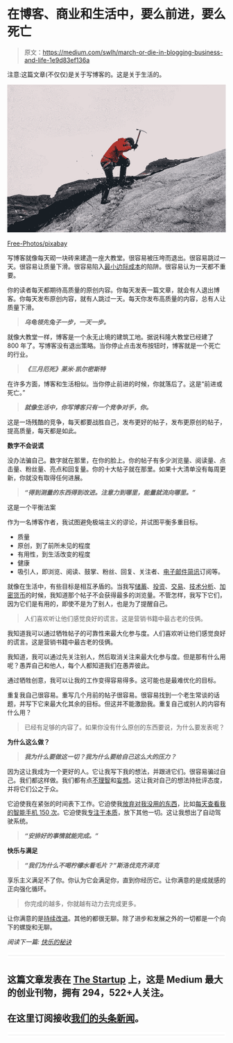 # 在博客、商业和生活中，要么前进，要么死亡

> 原文：<https://medium.com/swlh/march-or-die-in-blogging-business-and-life-1e9d83ef136a>

注意:这篇文章(不仅仅)是关于写博客的。这是关于生活的。

![](img/27e2046900c9a6fee2269965491bf8f6.png)

[Free-Photos/pixabay](https://pixabay.com/en/mountain-climbing-mountain-climber-802099/)

写博客就像每天砌一块砖来建造一座大教堂。很容易被压垮而退出。很容易跳过一天。很容易让质量下滑。很容易陷入[最小边际成本](https://ideavisionaction.com/personal-development/the-fallacy-of-minimum-marginal-costs/)的陷阱。很容易认为一天都不重要。

你的读者每天都期待高质量的原创内容。你每天发表一篇文章，就会有人退出博客。你每天发布原创内容，就有人跳过一天。每天你发布高质量的内容，总有人让质量下滑。

> ***乌龟领先兔子一步，一天一步。***

就像大教堂一样，博客是一个永无止境的建筑工地。据说科隆大教堂已经建了 800 年了。写博客没有退出策略。当你停止点击发布按钮时，博客就是一个死亡的行业。

> ***《三月厄死》莱米·凯尔密斯特***

在许多方面，博客和生活相似。当你停止前进的时候，你就落后了。这是“前进或死亡。”

> ***就像生活中，你写博客只有一个竞争对手，你。***

这是一场残酷的竞争，每天都要战胜自己，发布更好的帖子，发布更原创的帖子，提高质量，每天都是如此。

**数字不会说谎**

没办法骗自己。数字就在那里，在你的脸上。你的帖子有多少浏览量、阅读量、点击量、粉丝量、亮点和回复量。你的十大帖子就在那里。如果十大清单没有每周更新，你就没有取得任何进展。

> ***“得到测量的东西得到改进。注意力到哪里，能量就流向哪里。”***

这是一个平衡法案

作为一名博客作者，我试图避免极端主义的谬论，并试图平衡多重目标。

*   质量
*   原创，到了前所未见的程度
*   有用性，到生活改变的程度
*   健康
*   吸引人，即浏览、阅读、鼓掌、粉丝、回复、关注者、[电子邮件简讯](https://ideavisionaction.com/email-newsletter/)订阅等。

就像在生活中，有些目标是相互矛盾的。当我写[储蓄](https://ideavisionaction.com/investment/investing-start-early-start-small-start-virtual/)、[投资](https://ideavisionaction.com/investment/7-irrational-investment-beliefs-and-their-alternatives/)、[交易](https://ideavisionaction.com/investment/the-more-you-trade-the-more-you-lose/)、[技术分析](https://ideavisionaction.com/investment/technical-analysis-of-stock-prices-is-useless/)、[加密货币](https://ideavisionaction.com/investment/how-the-hodlers-fail-the-crypto-economy/)的时候，我知道那个帖子不会获得最多的浏览量。不管怎样，我写下它们，因为它们是有用的，即使不是为了别人，也是为了提醒自己。

> 人们喜欢听让他们感觉良好的谎言。这是营销书籍中最古老的伎俩。

我知道我可以通过牺牲帖子的可靠性来最大化参与度。人们喜欢听让他们感觉良好的谎言。这是营销书籍中最古老的伎俩。

我知道，我可以通过先关注别人，然后取消关注来最大化参与度。但是那有什么用呢？愚弄自己和他人，每个人都知道我们在愚弄彼此。

通过牺牲创意，我可以让我的工作变得容易得多。这可能也是最难优化的目标。

重复我自己很容易。重写几个月前的帖子很容易。很容易找到一个老生常谈的话题，并写下它来最大化其余的目标。但这并不能激励我。重复自己或别人的内容有什么用？

> 已经有足够的内容了。如果你没有什么原创的东西要说，为什么要发表呢？

**为什么这么做？**

> ***我为什么要做这一切？我为什么要给自己这么大的压力？***

因为这让我成为一个更好的人。它让我写下我的想法，并跟进它们。很容易骗过自己。我们都这样做。我们都有点[不理智](https://ideavisionaction.com/personal-development/im-irrational/)和[妄想](https://ideavisionaction.com/personal-development/you-are-delusional/)。这让我对自己的想法持批评态度，并将它们公之于众。

它迫使我在紧张的时间表下工作。它迫使我[放弃对我没用的东西](https://ideavisionaction.com/personal-development/this-is-how-the-personal-development-industry-failed-us/)，比如[每天查看我的智能手机 150 次](https://ideavisionaction.com/personal-development/three-steps-to-quit-your-device-addiction/)。它迫使我[专注于本质](https://ideavisionaction.com/productivity/focus-on-the-essentials/)，放下其他一切。这让我想出了自动驾驶系统。

> ***“安排好的事情就能完成。”***

**快乐与满足**

> ***“我们为什么不喝柠檬水看毛片？”斯洛伐克齐泽克***

享乐主义满足不了你。你认为它会满足你，直到你经历它。让你满意的是成就感的正向强化循环。

> 你完成的越多，你就越有动力去完成更多。

让你满意的是[持续改进](https://ideavisionaction.com/personal-development/create-your-dream-life-15-minutes-a-day/)。其他的都很无聊。除了进步和发展之外的一切都是一个向下的螺旋和无聊。

*阅读下一篇:* [*快乐的秘诀*](https://ideavisionaction.com/personal-development/the-secret-to-happiness/)

![](img/731acf26f5d44fdc58d99a6388fe935d.png)

## 这篇文章发表在 [The Startup](https://medium.com/swlh) 上，这是 Medium 最大的创业刊物，拥有 294，522+人关注。

## 在这里订阅接收[我们的头条新闻](http://growthsupply.com/the-startup-newsletter/)。

![](img/731acf26f5d44fdc58d99a6388fe935d.png)
